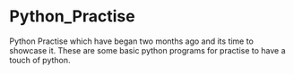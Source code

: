 # Python_Practise
Python Practise which have began two months ago and its time to showcase it.
These are some basic python programs for practise to have a touch of python.
